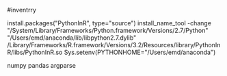 #inventrry



install.packages("PythonInR", type="source")
install_name_tool -change "/System/Library/Frameworks/Python.framework/Versions/2.7/Python" "/Users/emd/anaconda/lib/libpython2.7.dylib" /Library/Frameworks/R.framework/Versions/3.2/Resources/library/PythonInR/libs/PythonInR.so
Sys.setenv(PYTHONHOME="/Users/emd/anaconda")

numpy
pandas
argparse